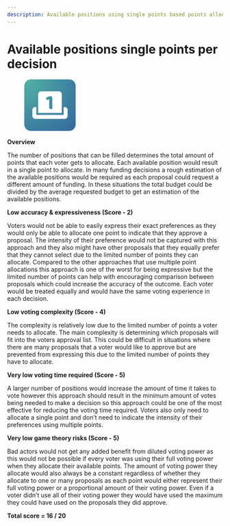 ```yaml
---
description: Available positions using single points based points allocation approach
---
```


# Available positions single points per decision

<div align="left">

<figure><img src="../../../.gitbook/assets/points-per-decision.png" alt="" width="120"><figcaption></figcaption></figure>

</div>



**Overview**

The number of positions that can be filled determines the total amount of points that each voter gets to allocate. Each available position would result in a single point to allocate. In many funding decisions a rough estimation of the available positions would be required as each proposal could request a different amount of funding. In these situations the total budget could be divided by the average requested budget to get an estimation of the available positions.



**Low accuracy & expressiveness (Score - 2)**

Voters would not be able to easily express their exact preferences as they would only be able to allocate one point to indicate that they approve a proposal. The intensity of their preference would not be captured with this approach and they also might have other proposals that they equally prefer that they cannot select due to the limited number of points they can allocate. Compared to the other approaches that use multiple point allocations this approach is one of the worst for being expressive but the limited number of points can help with encouraging comparison between proposals which could increase the accuracy of the outcome. Each voter would be treated equally and would have the same voting experience in each decision.



**Low voting complexity (Score - 4)**

The complexity is relatively low due to the limited number of points a voter needs to allocate. The main complexity is determining which proposals will fit into the voters approval list. This could be difficult in situations where there are many proposals that a voter would like to approve but are prevented from expressing this due to the limited number of points they have to allocate.



**Very low voting time required (Score - 5)**

A larger number of positions would increase the amount of time it takes to vote however this approach should result in the minimum amount of votes being needed to make a decision so this approach could be one of the most effective for reducing the voting time required. Voters also only need to allocate a single point and don’t need to indicate the intensity of their preferences using multiple points.



**Very low game theory risks (Score - 5)**

Bad actors would not get any added benefit from diluted voting power as this would not be possible if every voter was using their full voting power when they allocate their available points. The amount of voting power they allocate would also always be a constant regardless of whether they allocate to one or many proposals as each point would either represent their full voting power or a proportional amount of their voting power. Even if a voter didn’t use all of their voting power they would have used the maximum they could have used on the proposals they did approve.



**Total score = 16 / 20**
